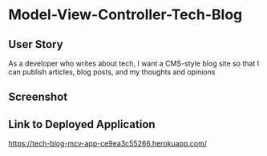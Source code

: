 # Model-View-Controller-Tech-Blog

## User Story

As a developer who writes about tech, I want a CMS-style blog site so that I can publish articles, blog posts, and my thoughts and opinions

## Screenshot

## Link to Deployed Application
https://tech-blog-mcv-app-ce9ea3c55266.herokuapp.com/


